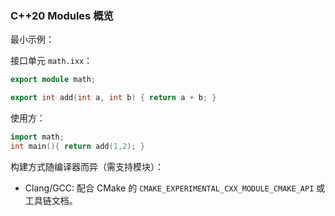### C++20 Modules 概览

最小示例：

接口单元 `math.ixx`：

```cpp
export module math;

export int add(int a, int b) { return a + b; }
```

使用方：

```cpp
import math;
int main(){ return add(1,2); }
```

构建方式随编译器而异（需支持模块）：

- Clang/GCC: 配合 CMake 的 `CMAKE_EXPERIMENTAL_CXX_MODULE_CMAKE_API` 或工具链文档。

